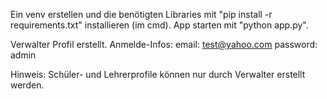 Ein venv erstellen und die benötigten Libraries mit "pip install -r requirements.txt" installieren (im cmd).
App starten mit "python app.py".

Verwalter Profil erstellt. Anmelde-Infos:
email: test@yahoo.com
password: admin

Hinweis: Schüler- und Lehrerprofile können nur durch Verwalter erstellt werden.
